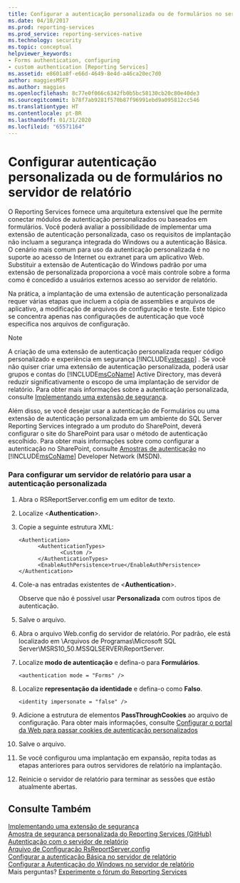 ```yaml
---
title: Configurar a autenticação personalizada ou de formulários no servidor de relatório | Microsoft Docs
ms.date: 04/18/2017
ms.prod: reporting-services
ms.prod_service: reporting-services-native
ms.technology: security
ms.topic: conceptual
helpviewer_keywords:
- Forms authentication, configuring
- custom authentication [Reporting Services]
ms.assetid: e8601a8f-e66d-4649-8e4d-a46ca20ec7d0
author: maggiesMSFT
ms.author: maggies
ms.openlocfilehash: 8c77e0f066c6342fb0b5bc58130cb20c80e40de3
ms.sourcegitcommit: b78f7ab9281f570b87f96991ebd9a095812cc546
ms.translationtype: HT
ms.contentlocale: pt-BR
ms.lasthandoff: 01/31/2020
ms.locfileid: "65571164"
---
```

# <a name="configure-custom-or-forms-authentication-on-the-report-server"></a>Configurar autenticação personalizada ou de formulários no servidor de relatório

O Reporting Services fornece uma arquitetura extensível que lhe permite conectar módulos de autenticação personalizados ou baseados em formulários. Você poderá avaliar a possibilidade de implementar uma extensão de autenticação personalizada, caso os requisitos de implantação não incluam a segurança integrada do Windows ou a autenticação Básica. O cenário mais comum para uso da autenticação personalizada é no suporte ao acesso de Internet ou extranet para um aplicativo Web. Substituir a extensão de Autenticação do Windows padrão por uma extensão de personalizada proporciona a você mais controle sobre a forma como é concedido a usuários externos acesso ao servidor de relatório.  

Na prática, a implantação de uma extensão de autenticação personalizada requer várias etapas que incluem a cópia de assemblies e arquivos de aplicativo, a modificação de arquivos de configuração e teste. Este tópico se concentra apenas nas configurações de autenticação que você especifica nos arquivos de configuração.  

> [!NOTE]
>  A criação de uma extensão de autenticação personalizada requer código personalizado e experiência em segurança [!INCLUDE[vstecasp](../../includes/vstecasp-md.md)] . Se você não quiser criar uma extensão de autenticação personalizada, poderá usar grupos e contas do [!INCLUDE[msCoName](../../includes/msconame-md.md)] Active Directory, mas deverá reduzir significativamente o escopo de uma implantação de servidor de relatório. Para obter mais informações sobre a autenticação personalizada, consulte [Implementando uma extensão de segurança](../../reporting-services/extensions/security-extension/implementing-a-security-extension.md).

Além disso, se você desejar usar a autenticação de Formulários ou uma extensão de autenticação personalizada em um ambiente do SQL Server Reporting Services integrado a um produto do SharePoint, deverá configurar o site do SharePoint para usar o método de autenticação escolhido. Para obter mais informações sobre como configurar a autenticação no SharePoint, consulte [Amostras de autenticação](https://go.microsoft.com/fwlink/?LinkId=115575) no [!INCLUDE[msCoName](../../includes/msconame-md.md)] Developer Network (MSDN).



### <a name="to-configure-a-report-server-to-use-custom-authentication"></a>Para configurar um servidor de relatório para usar a autenticação personalizada

1.  Abra o RSReportServer.config em um editor de texto.

2.  Localize \<**Authentication**>.

3.  Copie a seguinte estrutura XML:

    ```
    <Authentication>
          <AuthenticationTypes>
                 <Custom />
          </AuthenticationTypes>
          <EnableAuthPersistence>true</EnableAuthPersistence>
    </Authentication>
    ```

4.  Cole-a nas entradas existentes de \<**Authentication**>.

     Observe que não é possível usar **Personalizada** com outros tipos de autenticação.

5.  Salve o arquivo.

6.  Abra o arquivo Web.config do servidor de relatório. Por padrão, ele está localizado em \Arquivos de Programas\Microsoft SQL Server\MSRS10_50.MSSQLSERVER\ReportServer.

7.  Localize **modo de autenticação** e defina-o para **Formulários**.

    ```
    <authentication mode = "Forms" />
    ```

8.  Localize **representação da identidade** e defina-o como **Falso**.

    ```
    <identity impersonate = "false" />  
    ```
9. Adicione a estrutura de elementos **PassThroughCookies** ao arquivo de configuração. Para obter mais informações, consulte [Configurar o portal da Web para passar cookies de autenticação personalizados](../../reporting-services/security/configure-the-web-portal-to-pass-custom-authentication-cookies.md)
  
10. Salve o arquivo.  
  
11. Se você configurou uma implantação em expansão, repita todas as etapas anteriores para outros servidores de relatório na implantação.  
  
12. Reinicie o servidor de relatório para terminar as sessões que estão atualmente abertas.  

## <a name="see-also"></a>Consulte Também

[Implementando uma extensão de segurança](../../reporting-services/extensions/security-extension/implementing-a-security-extension.md)  
[Amostra de segurança personalizada do Reporting Services (GitHub)](https://github.com/Microsoft/Reporting-Services/tree/master/CustomSecuritySample)  
[Autenticação com o servidor de relatório](../../reporting-services/security/authentication-with-the-report-server.md)   
[Arquivo de Configuração RsReportServer.config](../../reporting-services/report-server/rsreportserver-config-configuration-file.md)   
[Configurar a autenticação Básica no servidor de relatório](../../reporting-services/security/configure-basic-authentication-on-the-report-server.md)   
[Configurar a Autenticação do Windows no servidor de relatório](../../reporting-services/security/configure-windows-authentication-on-the-report-server.md)  
Mais perguntas? [Experimente o fórum do Reporting Services](https://go.microsoft.com/fwlink/?LinkId=620231)
